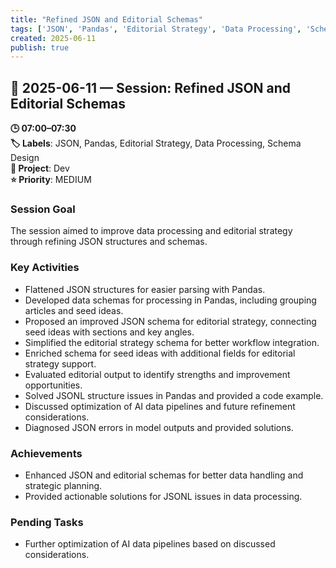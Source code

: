 ```yaml
---
title: "Refined JSON and Editorial Schemas"
tags: ['JSON', 'Pandas', 'Editorial Strategy', 'Data Processing', 'Schema Design']
created: 2025-06-11
publish: true
---
```


## 📅 2025-06-11 — Session: Refined JSON and Editorial Schemas

**🕒 07:00–07:30**  
**🏷️ Labels**: JSON, Pandas, Editorial Strategy, Data Processing, Schema Design  
**📂 Project**: Dev  
**⭐ Priority**: MEDIUM  


### Session Goal
The session aimed to improve data processing and editorial strategy through refining JSON structures and schemas.

### Key Activities
- Flattened JSON structures for easier parsing with Pandas.
- Developed data schemas for processing in Pandas, including grouping articles and seed ideas.
- Proposed an improved JSON schema for editorial strategy, connecting seed ideas with sections and key angles.
- Simplified the editorial strategy schema for better workflow integration.
- Enriched schema for seed ideas with additional fields for editorial strategy support.
- Evaluated editorial output to identify strengths and improvement opportunities.
- Solved JSONL structure issues in Pandas and provided a code example.
- Discussed optimization of AI data pipelines and future refinement considerations.
- Diagnosed JSON errors in model outputs and provided solutions.

### Achievements
- Enhanced JSON and editorial schemas for better data handling and strategic planning.
- Provided actionable solutions for JSONL issues in data processing.

### Pending Tasks
- Further optimization of AI data pipelines based on discussed considerations.
